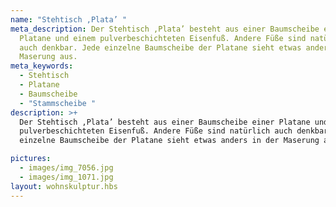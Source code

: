 ```yaml
---
name: "Stehtisch ,Plata’ "
meta_description: Der Stehtisch ,Plata’ besteht aus einer Baumscheibe einer
  Platane und einem pulverbeschichteten Eisenfuß. Andere Füße sind natürlich
  auch denkbar. Jede einzelne Baumscheibe der Platane sieht etwas anders in der
  Maserung aus.
meta_keywords:
  - Stehtisch
  - Platane
  - Baumscheibe
  - "Stammscheibe "
description: >+
  Der Stehtisch ,Plata’ besteht aus einer Baumscheibe einer Platane und einem
  pulverbeschichteten Eisenfuß. Andere Füße sind natürlich auch denkbar. Jede
  einzelne Baumscheibe der Platane sieht etwas anders in der Maserung aus.

pictures:
  - images/img_7056.jpg
  - images/img_1071.jpg
layout: wohnskulptur.hbs
---
```

